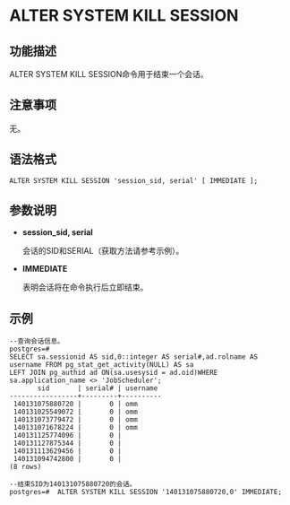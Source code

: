 # ALTER SYSTEM KILL SESSION<a name="ZH-CN_TOPIC_0242370539"></a>

## 功能描述<a name="zh-cn_topic_0237122075_zh-cn_topic_0059778605_s40bbf40e12d1487aaca3ddd1b9bb55e0"></a>

ALTER SYSTEM KILL SESSION命令用于结束一个会话。

## 注意事项<a name="zh-cn_topic_0237122075_zh-cn_topic_0059778605_s16279beb536e4281b8403ab11195cb3a"></a>

无。

## 语法格式<a name="zh-cn_topic_0237122075_zh-cn_topic_0059778605_s3b7743fa7cab42718575f7194d1112ba"></a>

```
ALTER SYSTEM KILL SESSION 'session_sid, serial' [ IMMEDIATE ];
```

## 参数说明<a name="zh-cn_topic_0237122075_zh-cn_topic_0059778605_sa834b01395fd4366a5dce7a64ad867b6"></a>

-   **session\_sid, serial**

    会话的SID和SERIAL（获取方法请参考示例）。

-   **IMMEDIATE**

    表明会话将在命令执行后立即结束。


## 示例<a name="zh-cn_topic_0237122075_zh-cn_topic_0059778605_s731ce019d40848b1aa9b394fd2484a33"></a>

```
--查询会话信息。
postgres=# 
SELECT sa.sessionid AS sid,0::integer AS serial#,ad.rolname AS username FROM pg_stat_get_activity(NULL) AS sa
LEFT JOIN pg_authid ad ON(sa.usesysid = ad.oid)WHERE sa.application_name <> 'JobScheduler';
       sid       | serial# | username 
-----------------+---------+----------
 140131075880720 |       0 | omm
 140131025549072 |       0 | omm
 140131073779472 |       0 | omm
 140131071678224 |       0 | omm
 140131125774096 |       0 | 
 140131127875344 |       0 | 
 140131113629456 |       0 | 
 140131094742800 |       0 | 
(8 rows)

--结束SID为140131075880720的会话。
postgres=#  ALTER SYSTEM KILL SESSION '140131075880720,0' IMMEDIATE;
```

